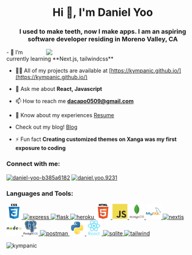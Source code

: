 <h1 align="center">Hi 👋, I'm Daniel Yoo</h1>
<h3 align="center">I used to make teeth, now I make apps. I am an aspiring software developer residing in Moreno Valley, CA</h3>
<img align="right" alt-"Coding" width="400" src="https://camo.githubusercontent.com/09ff6e47fe7b0bfe9a3ec183d7fa234fa0e8522ca494a1f0ad379499505c57bf/68747470733a2f2f696d6167652e6d79616e696d656c6973742e6e65742f75692f42514d366a455a2d554a4c6747557576724e6b59554379374649464b4b423943794c665071735158356c7655324f484d46484d5047624252627363454f6b39473471787279556a726c7537334169517134614b434877">
- 🌱 I’m currently learning **Next.js, tailwindcss** 

- 👨‍💻 All of my projects are available at [https://kympanic.github.io/](https://kympanic.github.io/)

- 💬 Ask me about **React, Javascript**

- 📫 How to reach me **dacapo0509@gmail.com**

- 📄 Know about my experiences [Resume](https://docs.google.com/document/d/1RyyKN6HVjKxa3OUytK5zdotLve-mQZF7AcTFP-M14is/edit)

- Check out my blog! [Blog](https://dacapo0509.wixsite.com/step-by-tech)

- ⚡ Fun fact **Creating customized themes on Xanga was my first exposure to coding**

<h3 align="left">Connect with me:</h3>
<p align="left">
<a href="https://linkedin.com/in/daniel-yoo-b385a6182" target="blank"><img align="center" src="https://raw.githubusercontent.com/rahuldkjain/github-profile-readme-generator/master/src/images/icons/Social/linked-in-alt.svg" alt="daniel-yoo-b385a6182" height="30" width="40" /></a>
<a href="https://fb.com/daniel.yoo.9231" target="blank"><img align="center" src="https://raw.githubusercontent.com/rahuldkjain/github-profile-readme-generator/master/src/images/icons/Social/facebook.svg" alt="daniel.yoo.9231" height="30" width="40" /></a>
</p>

<h3 align="left">Languages and Tools:</h3>
<p align="left"> <a href="https://www.w3schools.com/css/" target="_blank" rel="noreferrer"> <img src="https://raw.githubusercontent.com/devicons/devicon/master/icons/css3/css3-original-wordmark.svg" alt="css3" width="40" height="40"/> </a> <a href="https://expressjs.com" target="_blank" rel="noreferrer"> <img src="https://expressjs.com/images/express-facebook-share.png" alt="express" width="40" height="40"/> </a> <a href="https://flask.palletsprojects.com/" target="_blank" rel="noreferrer"> <img src="https://www.vectorlogo.zone/logos/pocoo_flask/pocoo_flask-icon.svg" alt="flask" width="40" height="40"/> </a> <a href="https://heroku.com" target="_blank" rel="noreferrer"> <img src="https://www.vectorlogo.zone/logos/heroku/heroku-icon.svg" alt="heroku" width="40" height="40"/> </a> <a href="https://www.w3.org/html/" target="_blank" rel="noreferrer"> <img src="https://raw.githubusercontent.com/devicons/devicon/master/icons/html5/html5-original-wordmark.svg" alt="html5" width="40" height="40"/> </a> <a href="https://developer.mozilla.org/en-US/docs/Web/JavaScript" target="_blank" rel="noreferrer"> <img src="https://raw.githubusercontent.com/devicons/devicon/master/icons/javascript/javascript-original.svg" alt="javascript" width="40" height="40"/> </a> <a href="https://www.mongodb.com/" target="_blank" rel="noreferrer"> <img src="https://raw.githubusercontent.com/devicons/devicon/master/icons/mongodb/mongodb-original-wordmark.svg" alt="mongodb" width="40" height="40"/> </a> <a href="https://www.mysql.com/" target="_blank" rel="noreferrer"> <img src="https://raw.githubusercontent.com/devicons/devicon/master/icons/mysql/mysql-original-wordmark.svg" alt="mysql" width="40" height="40"/> </a> <a href="https://nextjs.org/" target="_blank" rel="noreferrer"> <img src="https://cdn.worldvectorlogo.com/logos/nextjs-2.svg" alt="nextjs" width="40" height="40"/> </a> <a href="https://nodejs.org" target="_blank" rel="noreferrer"> <img src="https://raw.githubusercontent.com/devicons/devicon/master/icons/nodejs/nodejs-original-wordmark.svg" alt="nodejs" width="40" height="40"/> </a> <a href="https://www.postgresql.org" target="_blank" rel="noreferrer"> <img src="https://raw.githubusercontent.com/devicons/devicon/master/icons/postgresql/postgresql-original-wordmark.svg" alt="postgresql" width="40" height="40"/> </a> <a href="https://postman.com" target="_blank" rel="noreferrer"> <img src="https://www.vectorlogo.zone/logos/getpostman/getpostman-icon.svg" alt="postman" width="40" height="40"/> </a> <a href="https://www.python.org" target="_blank" rel="noreferrer"> <img src="https://raw.githubusercontent.com/devicons/devicon/master/icons/python/python-original.svg" alt="python" width="40" height="40"/> </a> <a href="https://reactjs.org/" target="_blank" rel="noreferrer"> <img src="https://raw.githubusercontent.com/devicons/devicon/master/icons/react/react-original-wordmark.svg" alt="react" width="40" height="40"/> </a> <a href="https://www.sqlite.org/" target="_blank" rel="noreferrer"> <img src="https://www.vectorlogo.zone/logos/sqlite/sqlite-icon.svg" alt="sqlite" width="40" height="40"/> </a> <a href="https://tailwindcss.com/" target="_blank" rel="noreferrer"> <img src="https://www.vectorlogo.zone/logos/tailwindcss/tailwindcss-icon.svg" alt="tailwind" width="40" height="40"/> </a> </p>
<!-- <p><img align="left" src="https://github-readme-stats.vercel.app/api/top-langs?username=kympanic&show_icons=true&locale=en&layout=compact" alt="kympanic" /></p>
 -->
<!-- <p>&nbsp;<img align="center" src="https://github-readme-stats.vercel.app/api?username=kympanic&show_icons=true&locale=en" alt="kympanic" /></p>
 -->
<p><img align="center" src="https://github-readme-streak-stats.herokuapp.com/?user=kympanic&" alt="kympanic" /></p>

